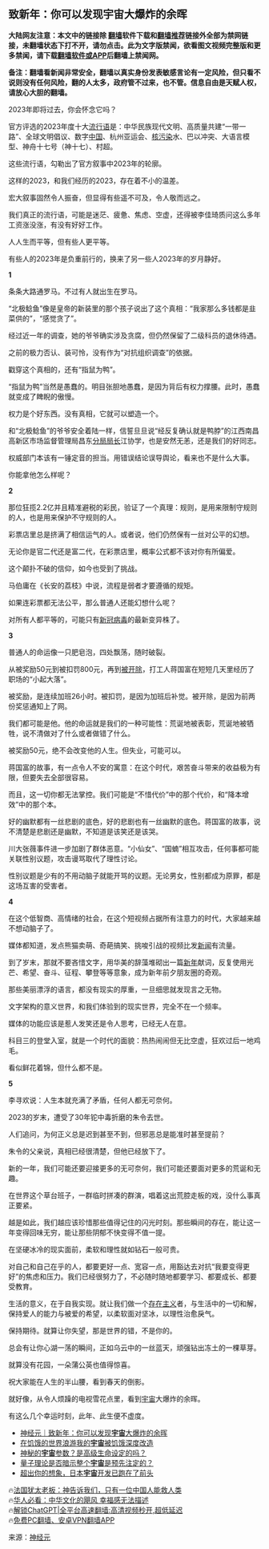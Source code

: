  <!-- 面包屑导航 --> <h2>致新年：你可以发现宇宙大爆炸的余晖</h2> <p class="notice"><b>大陆网友注意：本文中的链接除 <a href="https://github.com/bannedbook/fanqiang" >翻墙</a>软件下载和<a href="https://github.com/killgcd/justmysocks/blob/master/README.md">翻墙推荐</a>链接外全部为禁网链接，未翻墙状态下打不开，请勿点击。此为文字版禁闻，欲看图文视频完整版和更多禁闻，请下载<a href="https://github.com/bannedbook/fanqiang">翻墙软件或APP</a>后翻墙上禁闻网。</p><p>备注：翻墙看新闻非常安全，翻墙以真实身份发表敏感言论有一定风险，但只看不说则没有任何风险，翻的人太多，政府管不过来，也不管。信息自由是天赋人权，请放心大胆的翻墙。</b></p>  <div class="entry"> <p>2023年即将过去，你会怀念它吗？</p> <p>官方评选的2023年度十大<a href="https://www.bannedbook.org/bnews/tag/%E6%B5%81%E8%A1%8C%E8%AF%AD/" class="st_tag internal_tag" rel="tag" title="标签 流行语 下的日志">流行语</a>是：中华民族现代文明、高质量共建“一带一路”、全球文明倡议、数字<span class='wp_keywordlink_affiliate'><a href="https://www.bannedbook.org/" title="中国" target="_blank">中国</a></span>、杭州亚运会、<a href="https://www.bannedbook.org/bnews/tag/%e6%a0%b8%e6%b1%a1%e6%9f%93/" class="st_tag internal_tag" rel="tag" title="标签 核污染 下的日志">核污染</a>水、巴以冲突、大语言模型、神舟十七号（神十七）、村超。</p> <p>这些流行语，勾勒出了官方叙事中2023年的轮廓。</p> <p>这样的2023，和我们经历的2023，存在着不小的温差。</p> <p>宏大叙事固然令人振奋，但显得有些遥不可及，令人敬而远之。</p> <p>我们真正的流行语，可能是迷茫、疲惫、焦虑、空虚，还得被李佳琦质问这么多年工资涨没涨，有没有好好工作。</p> <p>人人生而平等，但有些人更平等。</p> <p>有些人的2023年是负重前行的，换来了另一些人2023年的岁月静好。</p> <p><strong>1</strong></p> <p>条条大路通罗马。不过有人就出生在罗马。</p> <p>“北极鲶鱼”像是皇帝的新装里的那个孩子说出了这个真相：“我家那么多钱都是韭菜供的”，“感觉贪了”。</p> <p>经过近一年的调查，她的爷爷确实涉及贪腐，但仍然保留了二级科员的退休待遇。</p> <p>之前的极力否认、装可怜，没有作为“对抗组织调查”的依据。</p> <p>戳穿这个真相的，还有“指鼠为鸭”。</p> <p>“指鼠为鸭”当然是愚蠢的。明目张胆地愚蠢，是因为背后有权力撑腰。此时，愚蠢就变成了睥睨的傲慢。</p> <p>权力是个好东西。没有真相，它就可以塑造一个。</p> <p>和“北极鲶鱼”的爷爷安全着陆一样，信誓旦旦说“经反复确认就是鸭脖”的江西南昌高新区市场监督管理局昌东<a href="https://www.bannedbook.org/bnews/tag/%E5%88%86%E5%B1%80%E5%B1%80%E9%95%BF/" class="st_tag internal_tag" rel="tag" title="标签 分局局长 下的日志">分局局长</a>江协学，也是安然无恙，还是我们的好同志。</p> <p>权威部门本该有一锤定音的担当。用错误结论误导舆论，看来也不是什么大事。</p> <p>你能拿他怎么样呢？</p> <p><strong>2</strong></p> <p>那位狂揽2.2亿并且精准避税的彩民，验证了一个真理：规则，是用来限制守规则的人，也是用来保护不守规则的人。</p> <p>彩票店里总是挤满了相信运气的人。或者说，他们仍然保有一丝对公平的幻想。</p> <p>无论你是官二代还是富二代，在彩票店里，概率公式都不该对你有所偏爱。</p> <p>这个颠扑不破的信仰，如今也受到了挑战。</p> <p>马伯庸在《长安的荔枝》中说，流程是弱者才要遵循的规矩。</p> <p>如果连彩票都无法公平，那么普通人还能幻想什么呢？</p> <p>对所有人都平等的，可能只有<a href="https://www.bannedbook.org/bnews/tag/%e6%96%b0%e5%86%a0%e7%97%85%e6%af%92/" class="st_tag internal_tag" rel="tag" title="标签 新冠病毒 下的日志">新冠病毒</a>的最新变异株了。</p> <p><strong>3</strong></p> <p>普通人的命运像一只肥皂泡，四处飘荡，随时破裂。</p> <p>从被奖励50元到被扣罚800元，再到<a href="https://www.bannedbook.org/bnews/tag/%E8%A2%AB%E5%BC%80%E9%99%A4/" class="st_tag internal_tag" rel="tag" title="标签 被开除 下的日志">被开除</a>，打工人蒋国富在短短几天里经历了职场的“小起大落”。</p> <p>被奖励，是连续加班26小时。被扣罚，是因为加班后补觉。被开除，是因为前两份奖惩通知上了网。</p> <p>我们都可能是他。他的命运就是我们的一种可能性：荒诞地被表彰，荒诞地被牺牲，说不清做对了什么或者做错了什么。</p>  <p>被奖励50元，绝不会改变他的人生。但失业，可能可以。</p> <p>蒋国富的故事，有一点令人不安的寓意：在这个时代，艰苦奋斗带来的收益极为有限，但要失去全部很容易。</p> <p>而且，这一切你都无法掌控。我们可能是“不惜代价”中的那个代价，和“降本增效”中的那个本。</p> <p>好的幽默都有一丝悲剧的底色，好的悲剧也有一丝幽默的底色。蒋国富的故事，说不清楚是悲剧还是幽默，不知道是该笑还是该哭。</p> <p>川大张薇事件进一步加剧了群体恶意。“小仙女”、“国蝻”相互攻击，任何事都可能关联性别议题，攻击谩骂取代了理性讨论。</p> <p>性别议题是少有的不用动脑子就能开骂的议题。无论男女，性别都成为原罪，都是这场互害的受害者。</p> <p><strong>4</strong></p> <p>在这个低智商、高情绪的社会，在这个短视频占据所有注意力的时代，大家越来越不想动脑子了。</p> <p>媒体都知道，发点熊猫卖萌、奇葩搞笑、挑唆引战的视频比发<span class='wp_keywordlink_affiliate'><a href="https://www.bannedbook.org/" title="新闻">新闻</a></span>有流量。</p> <p>到了岁末，那就不要吝惜文字，用华美的辞藻堆砌出一篇<a href="https://www.bannedbook.org/bnews/tag/%E6%96%B0%E5%B9%B4/" class="st_tag internal_tag" rel="tag" title="标签 新年 下的日志">新年</a>献词，反复使用光芒、希望、奋斗、征程、攀登等等意象，成为新年前夕朋友圈的奇观。</p> <p>那些美丽漂浮的语言，都没有现实的厚重，一旦细思就发现言之无物。</p> <p>文字架构的意义世界，和我们体验到的现实世界，完全不在一个频率。</p> <p>媒体的功能应该是惹人发笑还是令人思考，已经无人在意。</p> <p>科目三的登堂入室，就是一个时代的面貌：热热闹闹但无比空虚，狂欢过后一地鸡毛。</p> <p>看似鲜花着锦，但什么都不是。</p> <p><strong>5</strong></p>  <p>李寻欢说：人生本就充满了矛盾，任何人都无可奈何。</p> <p>2023的岁末，遭受了30年铊中毒折磨的朱令去世。</p> <p>人们追问，为何正义总是迟到甚至不到，但邪恶总是能准时甚至提前？</p> <p>朱令的父亲说，真相已经很清楚，但他已经放下了。</p> <p>新的一年，我们可能还要迎接更多的无可奈何，我们可能还要面对更多的荒诞和无趣。</p> <p>在世界这个草台班子，一群临时拼凑的群演，唱着这出荒腔走板的戏，没什么事真正要紧。</p> <p>越是如此，我们越应该珍惜那些值得记住的闪光时刻。那些瞬间的存在，能让这一年变得回味无穷，能让那些阴郁不快变得不值一提。</p> <p>在坚硬冰冷的现实面前，柔软和理性就如钻石一般可贵。</p> <p>对自己和自己在乎的人，都要更好一点、宽容一点，用豁达去对抗“我要变得更好”的焦虑和压力。我们已经很努力了，不必随时随地都要学习、都要成长、都要受教育。</p> <p>生活的意义，在于自我实现。就让我们做一个<a href="https://www.bannedbook.org/bnews/tag/%e5%ad%98%e5%9c%a8%e4%b8%bb%e4%b9%89/" class="st_tag internal_tag" rel="tag" title="标签 存在主义 下的日志">存在主义</a>者，与生活中的一切和解，保持爱人的能力与被爱的希望，以柔软面对坚冰，以理性治愈戾气。</p> <p>保持期待。就算让你失望，那是世界的错，不是你的。</p> <p>总会有让你心湖一荡的瞬间，正如乌云中的一丝蓝天，顽强钻出冻土的一棵草芽。</p> <p>就算没有花园，一朵蒲公英也值得惊喜。</p> <p>祝大家能在人生的半山腰，看到春天的倒影。</p> <p>就好像，从令人烦躁的电视雪花点里，看到<a href="https://www.bannedbook.org/bnews/tag/%e5%ae%87%e5%ae%99/" class="st_tag internal_tag" rel="tag" title="标签 宇宙 下的日志">宇宙</a>大爆炸的余晖。</p> <p>有这么几个幸运时刻，此年、此生便不虚度。</p>  <!--<div id="taboola-mid-1"></div>--><ul class='op-related-articles' title='相关阅读'> <li><a href='https://www.bannedbook.org/bnews/baitai/20231231/1981492.html' target='_blank'>神经元｜致新年：你可以发现<b>宇宙</b>大爆炸的余晖</a></li> <li><a href='https://www.bannedbook.org/bnews/lifebaike/20231229/1980534.html' target='_blank'>在饥饿的世界浪游我的<b>宇宙</b>被饥饿深度改造</a></li> <li><a href='https://www.bannedbook.org/bnews/sohnews/20231227/1979828.html' target='_blank'>神秘的<b>宇宙</b>参数？是高级生命设定的吗？</a></li> <li><a href='https://www.bannedbook.org/bnews/cnnews/20231227/1979719.html' target='_blank'>量子理论是否暗示整个<b>宇宙</b>是预先注定的？</a></li> <li><a href='https://www.bannedbook.org/bnews/cnnews/20231224/1978456.html' target='_blank'>超出你的想象，日本<b>宇宙</b>开发已跑在了前头</a></li> </ul> <p class="texttj"> 🔥<a href="https://www.bannedbook.org/bnews/ssgc/20230219/1850782.html" target="_blank">法国犹太老板：神告诉我们，只有一位中国人能救人类</a><br/> 🔥<a href="https://www.bannedbook.org/bnews/comments/20220220/1694796.html" target="_blank">华人必看：中华文化的飓风 幸福感无法描述</a><br/> 🔥<a href="https://github.com/bannedbook/fanqiang/wiki/V2ray%E6%9C%BA%E5%9C%BA" target="_blank">解锁ChatGPT|全平台高速翻墙:高清视频秒开,超低延迟</a><br/> 🔥<a href="https://github.com/bannedbook/fanqiang/wiki/%E7%A6%81%E9%97%BB%E7%BD%91%E5%AE%89%E5%8D%93%E7%BF%BB%E5%A2%99%E6%96%B0%E9%97%BBAPP" target="_blank">免费PC翻墙、安卓VPN翻墙APP</a><br/> </p><p class="src-info">来源：<a href="https://www.bannedbook.org/bnews/tag/%E7%A5%9E%E7%BB%8F%E5%85%83/" class="st_tag internal_tag" rel="tag" title="标签 神经元 下的日志">神经元</a> </p><a name='sharetosocial'></a> <div style="margin-bottom:5px;padding-bottom:5px;clear:both"> <div id="archive-pix-1" class="banner-ads"> <!-- AuctionX Display platform tag START --> <div id="27602x728x90x621x_ADSLOT1" clicktrack="%%CLICK_URL_ESC%%"></div>  <!-- AuctionX Display platform tag END --> </div> <div id="archive-pix-2" class="banner-ads"> <!-- AuctionX Display platform tag START --> <div id="27556x300x250x621x_ADSLOT1" clicktrack="%%CLICK_URL_ESC%%" style="margin:0 auto;text-align:center"></div>  <!-- AuctionX Display platform tag END --> </div> </div>  <div id="archive-pix-1" class="banner-ads"> <!-- AuctionX Display platform tag START --> <div id="27603x728x90x621x_ADSLOT1" clicktrack="%%CLICK_URL_ESC%%"></div>  <!-- AuctionX Display platform tag END --> </div> </div><!--END ENTRY--> 